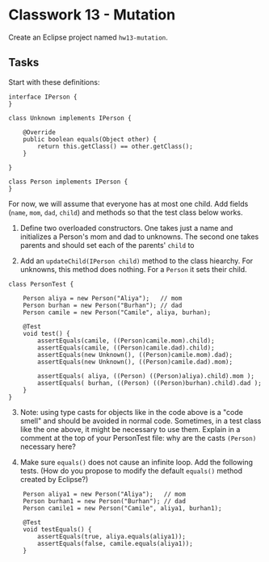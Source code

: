 # Classwork 13 - Mutation

Create an Eclipse project named `hw13-mutation`.

## Tasks

Start with these definitions:

```
interface IPerson {
}

class Unknown implements IPerson {

    @Override
	public boolean equals(Object other) {
		return this.getClass() == other.getClass();
	}

}

class Person implements IPerson {
}
```

For now, we will assume that everyone has at most one child. Add fields (`name`, `mom`, `dad`, `child`) and methods so that the test class below works.

1. Define two overloaded constructors. One takes just a name and initializes a Person's mom and dad to unknowns. The second one takes parents and should set each of the parents' `child` to 

2. Add an `updateChild(IPerson child)` method to the class hiearchy. For unknowns, this method does nothing. For a `Person` it sets their child. 

```
class PersonTest {
	
	Person aliya = new Person("Aliya");   // mom
	Person burhan = new Person("Burhan"); // dad
	Person camile = new Person("Camile", aliya, burhan);
	
	@Test
	void test() {
		assertEquals(camile, ((Person)camile.mom).child);
		assertEquals(camile, ((Person)camile.dad).child);
		assertEquals(new Unknown(), ((Person)camile.mom).dad);
		assertEquals(new Unknown(), ((Person)camile.dad).mom);

		assertEquals( aliya, ((Person) ((Person)aliya).child).mom );
		assertEquals( burhan, ((Person) ((Person)burhan).child).dad );
	}
}
```

3. Note: using type casts for objects like in the code above is a "code smell" and should be avoided in normal code. Sometimes, in a test class like the one above, it might be necessary to use them. Explain in a comment at the top of your PersonTest file: why are the casts `(Person)` necessary here?

4. Make sure `equals()` does not cause an infinite loop. Add the following tests. (How do you propose to modify the default `equals()` method created by Eclipse?)

```
	Person aliya1 = new Person("Aliya");   // mom
	Person burhan1 = new Person("Burhan"); // dad
	Person camile1 = new Person("Camile", aliya1, burhan1);

	@Test
	void testEquals() {
		assertEquals(true, aliya.equals(aliya1));
		assertEquals(false, camile.equals(aliya1));
	}
```


